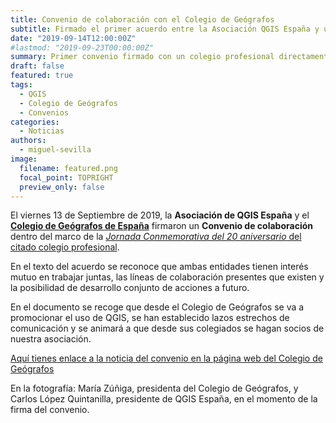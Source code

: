 ```yaml
---
title: Convenio de colaboración con el Colegio de Geógrafos
subtitle: Firmado el primer acuerdo entre la Asociación QGIS España y una entidad profesional.
date: "2019-09-14T12:00:00Z"
#lastmod: "2019-09-23T00:00:00Z"
summary: Primer convenio firmado con un colegio profesional directamente implicado en tecnologías de la información geográfica.
draft: false
featured: true
tags:
  - QGIS
  - Colegio de Geógrafos
  - Convenios
categories:
  - Noticias
authors:
  - miguel-sevilla
image:
  filename: featured.png
  focal_point: TOPRIGHT
  preview_only: false
---
```


El viernes 13 de Septiembre de 2019, la **Asociación de QGIS España** y el **[Colegio de Geógrafos de España](https://geografos.org)** firmaron un **Convenio de colaboración** dentro del marco de la [_Jornada Conmemorativa del 20 aniversario_ del citado colegio profesional](https://www.geografos.org/jornada-conmemorativa-geografos/).

En el texto del acuerdo se reconoce que ambas entidades tienen interés mutuo en trabajar juntas, las líneas de colaboración presentes que existen y la posibilidad de desarrollo conjunto de acciones a futuro.

En el documento se recoge que desde el Colegio de Geógrafos se va a promocionar el uso de QGIS, se han establecido lazos estrechos de comunicación y se animará a que desde sus colegiados se hagan socios de nuestra asociación.

<!-- incluir la parte de QGIS España y PDF?-->

[Aquí tienes enlace a la noticia del convenio en la página web del Colegio de Geógrafos](https://www.geografos.org/convenio-asociacion-qgis/)

En la fotografía: María Zúñiga, presidenta del Colegio de Geógrafos, y Carlos López Quintanilla, presidente de QGIS España, en el momento de la firma del convenio. 